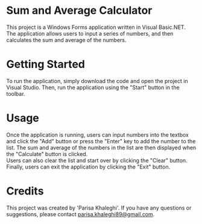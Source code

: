 # Sum and Average Calculator

This project is a Windows Forms application written in Visual Basic.NET. The application allows users to input a series of numbers, and then calculates the sum and average of the numbers.

# Getting Started
To run the application, simply download the code and open the project in Visual Studio. Then, run the application using the "Start" button in the toolbar.

# Usage
Once the application is running, users can input numbers into the textbox and click the "Add" button or press the "Enter" key to add the number to the list. The sum and average of the numbers in the list are then displayed when the "Calculate" button is clicked.
</br>
Users can also clear the list and start over by clicking the "Clear" button. Finally, users can exit the application by clicking the "Exit" button.

# Credits
This project was created by 'Parisa Khaleghi'. If you have any questions or suggestions, please contact parisa.khaleghi89@gmail.com.
